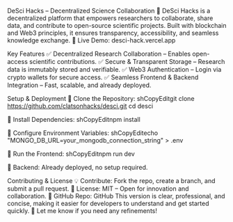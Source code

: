DeSci Hacks – Decentralized Science Collaboration
🔬 DeSci Hacks is a decentralized platform that empowers researchers to collaborate, share data, and contribute to open-source scientific projects. Built with blockchain and Web3 principles, it ensures transparency, accessibility, and seamless knowledge exchange.
🚀 Live Demo: desci-hack.vercel.app

Key Features
✅ Decentralized Research Collaboration – Enables open-access scientific contributions.
✅ Secure & Transparent Storage – Research data is immutably stored and verifiable.
✅ Web3 Authentication – Login via crypto wallets for secure access.
✅ Seamless Frontend & Backend Integration – Fast, scalable, and already deployed.

Setup & Deployment
🔹 Clone the Repository:
shCopyEditgit clone https://github.com/clatsonhacks/desci.git
cd desci

🔹 Install Dependencies:
shCopyEditnpm install

🔹 Configure Environment Variables:
shCopyEditecho "MONGO_DB_URL=your_mongodb_connection_string" > .env

🔹 Run the Frontend:
shCopyEditnpm run dev

🔹 Backend: Already deployed, no setup required.

Contributing & License
💡 Contribute: Fork the repo, create a branch, and submit a pull request.
📜 License: MIT – Open for innovation and collaboration.
🔗 GitHub Repo: GitHub
This version is clear, professional, and concise, making it easier for developers to understand and get started quickly. 🚀 Let me know if you need any refinements!
